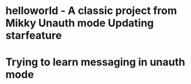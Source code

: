 # helloworld - A classic project from Mikky Unauth mode Updating starfeature
# Trying to learn messaging in unauth mode
